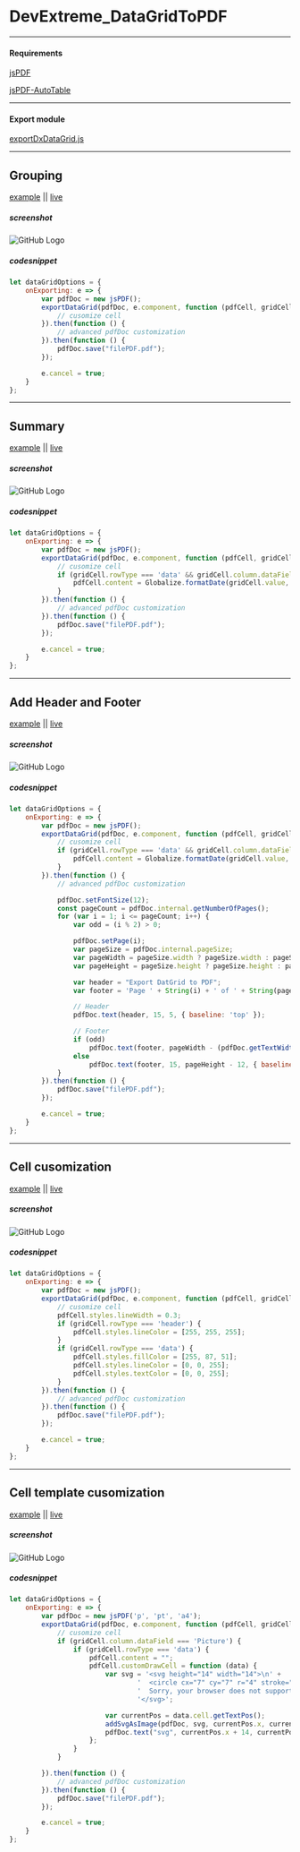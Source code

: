 # DevExtreme_DataGridToPDF

---

#### Requirements

[jsPDF](https://github.com/MrRio/jsPDF)

[jsPDF-AutoTable](https://github.com/simonbengtsson/jsPDF-AutoTable)

---

#### Export module

[exportDxDataGrid.js](https://github.com/KuznetsovVN/DevExtreme_DataGridToPDF/blob/master/js/Exporter/exportDxDataGrid.js)

---

## Grouping

[example](https://github.com/KuznetsovVN/DevExtreme_DataGridToPDF/blob/master/demos/dxDataGrid/jsPDF_grouping.html) || [live](https://kuznetsovvn.github.io/DevExtreme_DataGridToPDF/demos/dxDataGrid/jsPDF_grouping.html)
##### screenshot
![GitHub Logo](https://i.gyazo.com/b1fe637d5cbf2f711bb96de2acc5ef53.png)
##### codesnippet
```javascript
let dataGridOptions = {
    onExporting: e => {
        var pdfDoc = new jsPDF();
        exportDataGrid(pdfDoc, e.component, function (pdfCell, gridCell) {
            // cusomize cell
        }).then(function () {
            // advanced pdfDoc customization
        }).then(function () {
            pdfDoc.save("filePDF.pdf");
        });

        e.cancel = true;
    } 
};  
```

---

## Summary

[example](https://github.com/KuznetsovVN/DevExtreme_DataGridToPDF/blob/master/demos/dxDataGrid/jsPDF_summary.html) || [live](https://kuznetsovvn.github.io/DevExtreme_DataGridToPDF/demos/dxDataGrid/jsPDF_summary.html)
##### screenshot
![GitHub Logo](https://i.gyazo.com/2b3bb0de5fdc434533042c38423747c7.png)
##### codesnippet
```javascript
let dataGridOptions = {
    onExporting: e => {
        var pdfDoc = new jsPDF();
        exportDataGrid(pdfDoc, e.component, function (pdfCell, gridCell) {
            // cusomize cell
            if (gridCell.rowType === 'data' && gridCell.column.dataField === 'OrderDate') {
                pdfCell.content = Globalize.formatDate(gridCell.value, { date: "short" })
            }
        }).then(function () {
            // advanced pdfDoc customization
        }).then(function () {
            pdfDoc.save("filePDF.pdf");
        });

        e.cancel = true;
    } 
};  
```

---

## Add Header and Footer

[example](https://github.com/KuznetsovVN/DevExtreme_DataGridToPDF/blob/master/demos/dxDataGrid/jsPDF_header_footer.html) || [live](https://kuznetsovvn.github.io/DevExtreme_DataGridToPDF/demos/dxDataGrid/jsPDF_header_footer.html)
##### screenshot
![GitHub Logo](https://i.gyazo.com/2ab645e1078b8022609539f6238e7110.png)
##### codesnippet
```javascript
let dataGridOptions = {
    onExporting: e => {
        var pdfDoc = new jsPDF();
        exportDataGrid(pdfDoc, e.component, function (pdfCell, gridCell) {
            // cusomize cell
            if (gridCell.rowType === 'data' && gridCell.column.dataField === 'OrderDate') {
                pdfCell.content = Globalize.formatDate(gridCell.value, { date: "short" })
            }
        }).then(function () {
            // advanced pdfDoc customization

            pdfDoc.setFontSize(12);
            const pageCount = pdfDoc.internal.getNumberOfPages();
            for (var i = 1; i <= pageCount; i++) {
                var odd = (i % 2) > 0;

                pdfDoc.setPage(i);
                var pageSize = pdfDoc.internal.pageSize;
                var pageWidth = pageSize.width ? pageSize.width : pageSize.getWidth();
                var pageHeight = pageSize.height ? pageSize.height : pageSize.getHeight();

                var header = "Export DatGrid to PDF";
                var footer = 'Page ' + String(i) + ' of ' + String(pageCount);

                // Header
                pdfDoc.text(header, 15, 5, { baseline: 'top' });

                // Footer
                if (odd)
                    pdfDoc.text(footer, pageWidth - (pdfDoc.getTextWidth(footer) + 15), pageHeight - 12, { baseline: 'top' });
                else
                    pdfDoc.text(footer, 15, pageHeight - 12, { baseline: 'top' });
            }
        }).then(function () {
            pdfDoc.save("filePDF.pdf");
        });

        e.cancel = true;
    } 
};  
```

---

## Cell cusomization

[example](https://github.com/KuznetsovVN/DevExtreme_DataGridToPDF/blob/master/demos/dxDataGrid/jsPDF_bands.html) || [live](https://kuznetsovvn.github.io/DevExtreme_DataGridToPDF/demos/dxDataGrid/jsPDF_bands.html)
##### screenshot
![GitHub Logo](https://i.gyazo.com/70efd91ce9eca9038ccf210d7ee7ef76.png)
##### codesnippet
```javascript
let dataGridOptions = {
    onExporting: e => {
        var pdfDoc = new jsPDF();
        exportDataGrid(pdfDoc, e.component, function (pdfCell, gridCell) {
            // cusomize cell
            pdfCell.styles.lineWidth = 0.3;
            if (gridCell.rowType === 'header') {
                pdfCell.styles.lineColor = [255, 255, 255];
            }
            if (gridCell.rowType === 'data') {
                pdfCell.styles.fillColor = [255, 87, 51];
                pdfCell.styles.lineColor = [0, 0, 255];
                pdfCell.styles.textColor = [0, 0, 255];
            }
        }).then(function () {
            // advanced pdfDoc customization
        }).then(function () {
            pdfDoc.save("filePDF.pdf");
        });

        e.cancel = true;
    } 
};  
```

---

## Cell template cusomization

[example](https://github.com/KuznetsovVN/DevExtreme_DataGridToPDF/blob/master/demos/dxDataGrid/jsPDF_custom_cell.html) || [live](https://kuznetsovvn.github.io/DevExtreme_DataGridToPDF/demos/dxDataGrid/jsPDF_custom_cell.html)
##### screenshot
![GitHub Logo](https://i.gyazo.com/733bca3d142855c14d85c7ea7559fe6c.png)
##### codesnippet
```javascript
let dataGridOptions = {
    onExporting: e => {
        var pdfDoc = new jsPDF('p', 'pt', 'a4');
        exportDataGrid(pdfDoc, e.component, function (pdfCell, gridCell) {
            // cusomize cell
            if (gridCell.column.dataField === 'Picture') {
                if (gridCell.rowType === 'data') {
                    pdfCell.content = "";
                    pdfCell.customDrawCell = function (data) {
                        var svg = '<svg height="14" width="14">\n' +
                                '  <circle cx="7" cy="7" r="4" stroke="blue" stroke-width="1" fill="red" />\n' +
                                '  Sorry, your browser does not support inline SVG.  \n' +
                                '</svg>';

                        var currentPos = data.cell.getTextPos();
                        addSvgAsImage(pdfDoc, svg, currentPos.x, currentPos.y, 14, 14);
                        pdfDoc.text("svg", currentPos.x + 14, currentPos.y, { baseline: 'top' });
                    };
                }
            }

        }).then(function () {
            // advanced pdfDoc customization
        }).then(function () {
            pdfDoc.save("filePDF.pdf");
        });

        e.cancel = true;
    } 
};  
```
